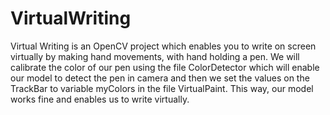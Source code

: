 # VirtualWriting
Virtual Writing is an OpenCV project which enables you to write on screen virtually by making hand movements, with hand holding a pen.
We will calibrate the color of our pen using the file ColorDetector which will enable our model to detect the pen in camera and then we set the values on the TrackBar to variable myColors in the file VirtualPaint.
This way, our model works fine and enables us to write virtually.

